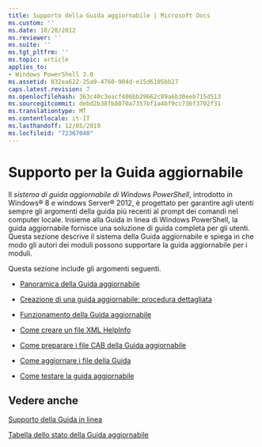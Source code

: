 ```yaml
---
title: Supporto della Guida aggiornabile | Microsoft Docs
ms.custom: ''
ms.date: 10/28/2012
ms.reviewer: ''
ms.suite: ''
ms.tgt_pltfrm: ''
ms.topic: article
applies_to:
- Windows PowerShell 3.0
ms.assetid: 832ea622-25a9-4760-904d-e15d6105bb27
caps.latest.revision: 7
ms.openlocfilehash: 363c40c3eacf406bb29662c89a6b30eeb715d513
ms.sourcegitcommit: debd2b38fb8070a7357bf1a4bf9cc736f3702f31
ms.translationtype: MT
ms.contentlocale: it-IT
ms.lasthandoff: 12/05/2019
ms.locfileid: "72367040"
---
```

# <a name="supporting-updatable-help"></a>Supporto per la Guida aggiornabile

Il *sistema di guida aggiornabile di Windows PowerShell*, introdotto in Windows® 8 e windows Server® 2012, è progettato per garantire agli utenti sempre gli argomenti della guida più recenti al prompt dei comandi nel computer locale. Insieme alla Guida in linea di Windows PowerShell, la guida aggiornabile fornisce una soluzione di guida completa per gli utenti. Questa sezione descrive il sistema della Guida aggiornabile e spiega in che modo gli autori dei moduli possono supportare la guida aggiornabile per i moduli.

Questa sezione include gli argomenti seguenti.

- [Panoramica della Guida aggiornabile](./updatable-help-overview.md)

- [Creazione di una guida aggiornabile: procedura dettagliata](./updatable-help-authoring-step-by-step.md)

- [Funzionamento della Guida aggiornabile](./how-updatable-help-works.md)

- [Come creare un file XML HelpInfo](./how-to-create-a-helpinfo-xml-file.md)

- [Come preparare i file CAB della Guida aggiornabile](./how-to-prepare-updatable-help-cab-files.md)

- [Come aggiornare i file della Guida](./how-to-update-help-files.md)

- [Come testare la guida aggiornabile](./how-to-test-updatable-help.md)

## <a name="see-also"></a>Vedere anche

[Supporto della Guida in linea](./supporting-online-help.md)

[Tabella dello stato della Guida aggiornabile](https://www.microsoft.com/en-us/itpro/windows)